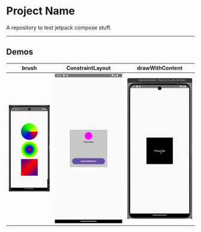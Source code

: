 # Project Name

A repository to test jetpack compose stuff.

---

## Demos

| brush                                                                           | ConstraintLayout                                                                                                        | drawWithContent                                                                                                                 |
|---------------------------------------------------------------------------------|-------------------------------------------------------------------------------------------------------------------------|---------------------------------------------------------------------------------------------------------------------------------|
| ![brush](app/src/main/java/dev/felipereis/learningcomposestuff/brush/brush.gif) | ![ConstraintLayout](app/src/main/java/dev/felipereis/learningcomposestuff/constraintLayout/ConstraintLayoutExample.png) | ![drawWithContent](app/src/main/java/dev/felipereis/learningcomposestuff/drawWithContent/drawWithContent-BoxWithRectangles.gif) |



